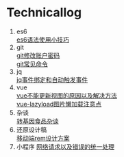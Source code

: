 # Technicallog
1. es6  
[es6语法使用小技巧](https://github.com/thaaa123/Technicallog/blob/master/es6/es6%E8%AF%AD%E6%B3%95%E4%BD%BF%E7%94%A8%E5%B0%8F%E6%8A%80%E5%B7%A7.md)
2. git  
[git修改账户密码](https://github.com/thaaa123/Technicallog/blob/master/git/git%E4%BF%AE%E6%94%B9%E8%B4%A6%E6%88%B7%E5%AF%86%E7%A0%81.md)   
[git常见命令](https://github.com/thaaa123/Technicallog/blob/master/git/git%E5%B8%B8%E8%A7%81%E5%91%BD%E4%BB%A4.md)
3. jq  
[jq事件绑定和自动触发事件](https://github.com/thaaa123/Technicallog/blob/master/jq/jq%E4%BA%8B%E4%BB%B6%E7%BB%91%E5%AE%9A%E5%92%8C%E8%87%AA%E5%8A%A8%E8%A7%A6%E5%8F%91%E4%BA%8B%E4%BB%B6.md)
4. vue  
[vue不能更新视图的原因以及解决方法](https://github.com/thaaa123/Technicallog/blob/master/vue/vue%E4%B8%8D%E8%83%BD%E6%9B%B4%E6%96%B0%E8%A7%86%E5%9B%BE%E7%9A%84%E5%8E%9F%E5%9B%A0%E4%BB%A5%E5%8F%8A%E8%A7%A3%E5%86%B3%E6%96%B9%E6%B3%95.md)   
[vue-lazyload图片懒加载注意点](https://github.com/thaaa123/Technicallog/blob/master/vue/vue-lazyload%E5%9B%BE%E7%89%87%E6%87%92%E5%8A%A0%E8%BD%BD%E6%B3%A8%E6%84%8F%E7%82%B9.md)
5. 杂谈  
[转基因食品杂谈](https://github.com/thaaa123/Technicallog/blob/master/%E6%9D%82%E8%B0%88/%E8%BD%AC%E5%9F%BA%E5%9B%A0%E9%A3%9F%E5%93%81%E6%9D%82%E8%B0%88.md)
6. 还原设计稿  
[移动端rem设计方案](https://github.com/thaaa123/Technicallog/blob/master/%E8%BF%98%E5%8E%9F%E8%AE%BE%E8%AE%A1%E7%A8%BF/%E7%A7%BB%E5%8A%A8%E7%AB%AFrem%E8%AE%BE%E8%AE%A1%E6%96%B9%E6%A1%88.md)
7. 小程序
[网络请求以及错误的统一处理](https://github.com/thaaa123/Technicallog/blob/master/%E5%B0%8F%E7%A8%8B%E5%BA%8F/%E7%BD%91%E7%BB%9C%E8%AF%B7%E6%B1%82%E4%BB%A5%E5%8F%8A%E9%94%99%E8%AF%AF%E7%9A%84%E7%BB%9F%E4%B8%80%E5%A4%84%E7%90%86.md)